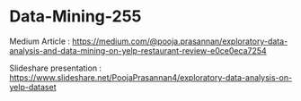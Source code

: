 # Data-Mining-255

Medium Article : https://medium.com/@pooja.prasannan/exploratory-data-analysis-and-data-mining-on-yelp-restaurant-review-e0ce0eca7254

Slideshare presentation : https://www.slideshare.net/PoojaPrasannan4/exploratory-data-analysis-on-yelp-dataset

